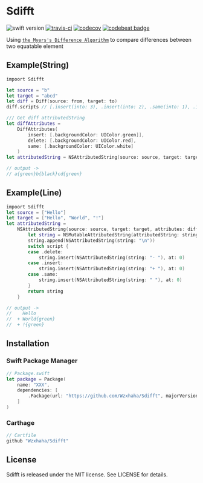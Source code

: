 # Sdifft
![swift version](https://img.shields.io/badge/Language-Swift4-blue.svg)
[![travis-ci](https://travis-ci.org/Wzxhaha/Sdifft.svg?branch=master)](https://travis-ci.org/Wzxhaha/Sdifft)
[![codecov](https://codecov.io/gh/Wzxhaha/Sdifft/branch/master/graph/badge.svg)](https://codecov.io/gh/Wzxhaha/Sdifft)
[![codebeat badge](https://codebeat.co/badges/d37a19b5-3d38-45ae-a7c5-5e453826188d)](https://codebeat.co/projects/github-com-wzxhaha-sdifft-master)

Using [`the Myers's Difference Algorithm`](http://www.xmailserver.org/diff2.pdf) to compare differences between two equatable element

## Example(String)

```swift
impoort Sdifft

let source = "b"
let target = "abcd"
let diff = Diff(source: from, target: to)
diff.scripts // [.insert(into: 3), .insert(into: 2), .same(into: 1), .insert(into: 0)]

/// Get diff attributedString
let diffAttributes = 
    DiffAttributes(
        insert: [.backgroundColor: UIColor.green]], 
        delete: [.backgroundColor: UIColor.red], 
        same: [.backgroundColor: UIColor.white]
    )
let attributedString = NSAttributedString(source: source, target: target, attributes: diffAttributes) 

// output ->
// a{green}b{black}cd{green}
```

## Example(Line)

```swift
impoort Sdifft
let source = ["Hello"]
let target = ["Hello", "World", "!"]
let attributedString = 
    NSAttributedString(source: source, target: target, attributes: diffAttributes) {
        let string = NSMutableAttributedString(attributedString: string)
        string.append(NSAttributedString(string: "\n"))
        switch script {
        case .delete:
            string.insert(NSAttributedString(string: "- "), at: 0)
        case .insert:
            string.insert(NSAttributedString(string: "+ "), at: 0)
        case .same:
            string.insert(NSAttributedString(string: " "), at: 0)
        }
        return string
    }

// output ->
//    Hello 
//  + World{green}
//  + !{green}
```

## Installation

### Swift Package Manager

```swift
// Package.swift
let package = Package(
    name: "XXX",
    dependencies: [
        .Package(url: "https://github.com/Wzxhaha/Sdifft", majorVersion: 1)
    ]
)
```

### Carthage

```swift
// Cartfile
github "Wzxhaha/Sdifft"
```

## License
Sdifft is released under the MIT license. See LICENSE for details.

